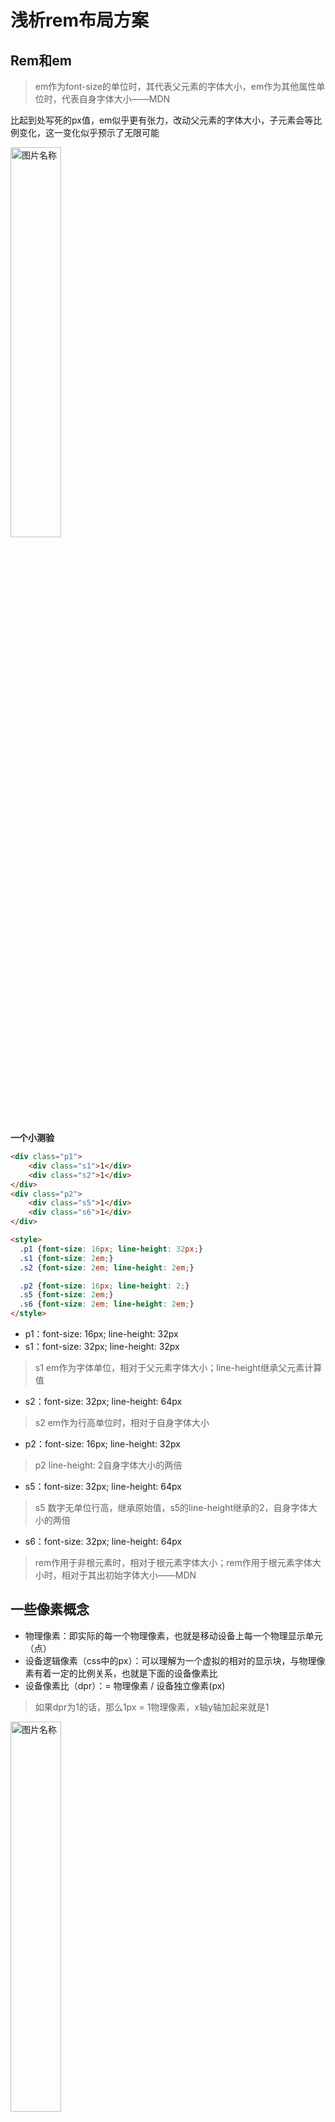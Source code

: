 # 浅析rem布局方案

## Rem和em
> em作为font-size的单位时，其代表父元素的字体大小，em作为其他属性单位时，代表自身字体大小——MDN

比起到处写死的px值，em似乎更有张力，改动父元素的字体大小，子元素会等比例变化，这一变化似乎预示了无限可能

<img src="../assets/em.png" width = "40%" alt="图片名称" align=center />

**一个小测验**
``` html
<div class="p1">
    <div class="s1">1</div>
    <div class="s2">1</div>
</div>
<div class="p2">
    <div class="s5">1</div>
    <div class="s6">1</div>
</div>

<style>
  .p1 {font-size: 16px; line-height: 32px;}
  .s1 {font-size: 2em;}
  .s2 {font-size: 2em; line-height: 2em;}

  .p2 {font-size: 16px; line-height: 2;}
  .s5 {font-size: 2em;}
  .s6 {font-size: 2em; line-height: 2em;}
</style>
```

- p1：font-size: 16px; line-height: 32px
- s1：font-size: 32px; line-height: 32px
> s1 em作为字体单位，相对于父元素字体大小；line-height继承父元素计算值

- s2：font-size: 32px; line-height: 64px
> s2 em作为行高单位时，相对于自身字体大小

- p2：font-size: 16px; line-height: 32px
> p2 line-height: 2自身字体大小的两倍

- s5：font-size: 32px; line-height: 64px
> s5 数字无单位行高，继承原始值，s5的line-height继承的2，自身字体大小的两倍

- s6：font-size: 32px; line-height: 64px


> rem作用于非根元素时，相对于根元素字体大小；rem作用于根元素字体大小时，相对于其出初始字体大小——MDN



## 一些像素概念
- 物理像素：即实际的每一个物理像素，也就是移动设备上每一个物理显示单元（点）
- 设备逻辑像素（css中的px）：可以理解为一个虚拟的相对的显示块，与物理像素有着一定的比例关系，也就是下面的设备像素比
- 设备像素比（dpr）：= 物理像素 / 设备独立像素(px)

> 如果dpr为1的话，那么1px = 1物理像素，x轴y轴加起来就是1

<img src="../assets/dpr1.webp" width = "40%" alt="图片名称" align=center />

> 如果dpr为2的话，那么1px = 2物理像素，x轴y轴加起来就是4

<img src="../assets/dpr2.webp" width = "40%" alt="图片名称" align=center />


以此类推

> 在js中可以通过window.devicePixelRatio获取当前设备的dpr。

这里说明一下，无论dpr多大，1px的大小通常来说是一致的，这也就意味着，随着dpr的增大，物理像素点会越来越小，这样才能容纳更多的物理像素，才能更高清，更retina

<img src="../assets/retina.webp" width = "40%" alt="图片名称" align=center />

说完基本概念，来说一下几个问题：

## retina屏图片模糊

> 首先普及一下位图像素：一个位图像素是图片的最小数据单元，每一个单元都包含具体的显示信息（色彩，透明度，位置等等）

那为什么在dpr高的retina屏上反而会模糊呢？看图~

<img src="../assets/retinaHeight.webp" width = "40%" alt="图片名称" align=center />

> 在1dpr的屏幕上，位图像素和物理像素一一对应没什么问题，但是在retina屏上，由于一个px由4个甚至更多的物理像素组成，并且单个位图像素不能进一步分割，所以会出现就近取色的情况，如果取色不均，那么就会导致图片模糊。

> 对于这种情况，只能采用@2x、@3x这样的倍图来适配高清展示，这样侧向说明了为什么照着iphone6做的ui稿不是375，而是750的问题。

虽然这样在dpr为1的屏幕上会导致1个物理像素上有4个位图像素，但是这种情况的取色算法更优，影响不大，不做讨论。

## 1px的粗细问题

> 由于1px的实际大小是一样的，只是里面的物理像素数量不同，所以如果直接写1px是没问题的，不会出现粗细不同的情况，但是这样一来retina的优势也rem的作用也就没了，其实还是dpr的问题，dpr为1，那么1px就是一个物理像素，但是在retina中。1px实际可能有4、9个物理像素，ui想要的其实是1个物理像素，而不是1px，不过由于不是素所有的手机都能适配0.x，所以曲线救国，采用scale缩放或者设置meta都可以

<img src="../assets/1px.webp" width = "40%" alt="图片名称" align=center />

## viewport
三个概念
- layout viewport
- visual viewport
- ideal viewport

**layout viewport**

> 最开始，pc上的页面是无法再移动端正常显示的，因为屏幕太小，会挤作一团，所以就有了viewport的概念，又称布局视口（虚拟视口），这个视口大小接近于pc，大部分都是980px

**visual viewport**

> 有了布局视口，还缺一个承载它的真是视口，也就是移动设备的可视区域-视觉视口（物理视口）,这个尺寸随着设备的不同也有不同。这样在视觉视口中创建了一个布局视口，类似overscroll:scroll;这样，可以通过滚动拖拽、缩放扩大进行较好的访问体验

**ideal viewport**

> 像上面的体验在早些年可能比较多，但是近几年几乎很少了，还是归咎于用户体验，所以，我们还需要一个视口-理想视口（同样是虚拟视口），不过这个理想视口的大小是等于布局视口的，这样用户就能得到更好的浏览体验。

## 一个特性
> viewport有六种可以设置的常用属性：

- width：定义layout viewport的宽度，如果不设置，大部分情况下默认是980
- height：非常用
- initial-scale：可以以某个比例将页面缩放\放大，你也可以用它来设置ideal viewport：

``` html
<meta name='viewport' content='initial-scale=1' />
```
  
- maximum-scale：限制最大放大比例
- minimum-scale：限制最小缩小比例
- user-scalable：是否允许用户放大\缩小页面，默认为yes

## rem适配方案
> 先说原理，通过meta修正1px对应的物理像素数量，在根据统一的设计稿来生成html上的动态font-size，根据dpr构造字体等误差较大的样式的mixin

``` js
function initRem() {
  const meta = document.querySelector('meta[name="viewport"]');;
  const html = document.documentElement;
  const cliW = html.clientWidth;
  const dpr = window.devicePixelRatio || 1;
  meta.setAttribute('name', 'viewport');
  meta.setAttribute(
      'content',
      `width=${cliW * dpr}, initial-scale=${1 /
          dpr} ,maximum-scale=${1 / dpr}, minimum-scale=${1 /
          dpr},user-scalable=no`
  );
  html.setAttribute('data-dpr', dpr);
  // 这样计算的好处是，你可以直接用ui的px/100得到的就是rem大小，方便快捷，无需mixin
  html.style.fontSize = 10 / 75 * cliW * dpr + 'px';
}
initRem();
window.onresize = window.onorientationchange = initRem();
```

# 参考
[rem布局方案](https://mp.weixin.qq.com/s/ek_-cdHOkVAXDUYX35-JYw)
[rem布局方案](https://yanhaijing.com/css/2017/09/29/principle-of-rem-layout/)


